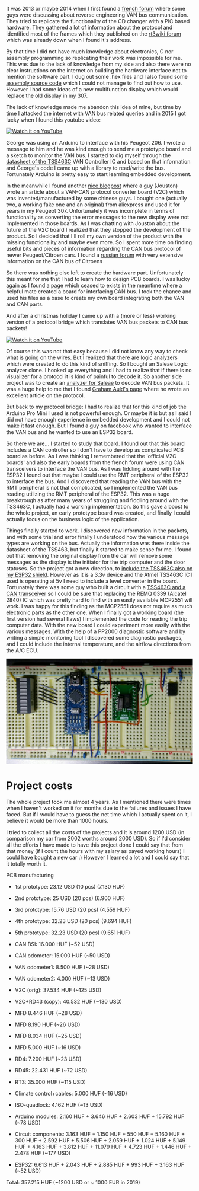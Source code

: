 It was 2013 or maybe 2014 when I first found a [french forum](http://www.forum-auto.com/les-clubs/peugeot-206-207/sujet174953.htm) where some guys were discussing about reverse engineering VAN bus communication. They tried to replicate the functionality of the CD changer with a PIC based hardware. They gathered a lot of information about the protocol and identified most of the frames which they published on the [rt3wiki forum](http://rt3wiki.free.fr) which was already down when I found it's address.

By that time I did not have much knowledge about electronics, C nor assembly programming so replicating their work was impossible for me. This was due to the lack of knowledge from my side and also there were no clear instructions on the internet on building the hardware interface not to mention the software part. I dug out some .hex files and I also found some [assembly source code](https://github.com/dwery/van-bus) which I could not manage to find out how to use. However I had some ideas of a new multifunction display which would replace the old display in my 307.

The lack of knowledge made me abandon this idea of mine, but time by time I attacked the internet with VAN bus related queries and in 2015 I got lucky when I found this youtube video:

[![Watch it on YouTube](https://img.youtube.com/vi/RQmXv-3tn54/0.jpg)](https://www.youtube.com/watch?v=RQmXv-3tn54 "Watch it on YouTube")

George was using an Arduino to interface with his Peugeot 206. I wrote a message to him and he was kind enough to send me a prototype board and a sketch to monitor the VAN bus. I started to dig myself through the [datasheet of the TSS463C](http://ww1.microchip.com/downloads/en/DeviceDoc/doc7601.pdf) VAN Controller IC and based on that information and George's code I came up with a library to read/write the bus. Fortunately Arduino is pretty easy to start learning embedded development.

In the meanwhile I found another [nice blogpost](http://jouston.blogspot.com/2015/02/rd45-upgrade-from-rd3.html) where a guy (Jouston) wrote an article about a VAN-CAN protocol converter board (V2C) which was invented/manufactured by some chinese guys. I bought one (actually two, a working fake one and an original) from aliexpress and used it for years in my Peugeot 307. Unfortunately it was incomplete in terms of functionality as converting the error messages to the new display were not implemented in those boards. As I was chatting with Jouston about the future of the V2C board I realized that they stopped the development of the product. So I decided that I'll roll my own version of the product with the missing functionality and maybe even more. So I spent more time on finding useful bits and pieces of information regarding the CAN bus protocol of newer Peugeot/Citroen cars. I found a [russian forum](http://www.c4-sedan.ru/forum/viewtopic.php?f=10&t=2545) with very extensive information on the CAN bus of Citroens

So there was nothing else left to create the hardware part. Unfortunately this meant for me that I had to learn how to design PCB boards. I was lucky again as I found a [page](http://web.archive.org/web/20180225084958/http://www.openhardwarehub.com/projects/40-Arduino-CAN-BUS-OBD-Gas-Gauge#!prettyPhoto) which ceased to exists in the meantime where a helpful mate created a board for interfacing CAN bus. I took the chance and used his files as a base to create my own board integrating both the VAN and CAN parts.

And after a christmas holiday I came up with a (more or less) working version of a protocol bridge which translates VAN bus packets to CAN bus packets!

[![Watch it on YouTube](https://img.youtube.com/vi/K7etLeEJ078/0.jpg)](https://www.youtube.com/watch?v=K7etLeEJ078 "Watch it on YouTube")

Of course this was not that easy because I did not know any way to check what is going on the wires. But I realized that there are logic analyzers which were created to do this kind of sniffing. So I bought an Saleae Logic analyzer clone. I hooked up everything and I had to realize that if there is no visualizer for a protocol it is kind of painful to decode it. So another side project was to create an [analyzer for Saleae](https://github.com/morcibacsi/VanAnalyzer) to decode VAN bus packets. It was a huge help to me that I found [Graham Auld's page](http://graham.auld.me.uk/projects/vanbus/lineprotocol.html) where he wrote an excellent article on the protocol.

But back to my protocol bridge: I had to realize that for this kind of job the Arduino Pro Mini I used is not powerful enough. Or maybe it is but as I said I did not have enough experience in embedded development and I could not make it fast enough. But I found a guy on facebook who wanted to interface the VAN bus and he wanted to use an ESP32 board.

So there we are... I started to study that board. I found out that this board includes a CAN controller so I don't have to develop as complicated PCB board as before. As I was thinking I remembered that the 'official V2C boards' and also the early boards from the french forum were using CAN transceivers to interface the VAN bus. As I was fiddling around with the ESP32 I found out that maybe I could use the RMT peripheral of the ESP32 to interface the bus. And I discovered that reading the VAN bus with the RMT peripheral is not that complicated, so I implemented the VAN bus reading utilizing the RMT peripheral of the ESP32. This was a huge breaktrough as after many years of struggling and fiddling around with the TSS463C, I actually had a working implementation. So this gave a boost to the whole project, an early prototype board was created, and finally I could actually focus on the business logic of the application.

Things finally started to work. I discovered new information in the packets, and with some trial and error finally I understood how the various message types are working on the bus. Actually the information was there inside the datasheet of the TSS463, but finally it started to make sense for me. I found out that removing the original display from the car will remove some messages as the display is the initiator for the trip computer and the door statuses. So the project got a new direction, to [include the TSS463C also on my ESP32 shield](https://github.com/morcibacsi/PSAVanCanBridgeHW/tree/v1.4). However as it is a 3.3v device and the Atmel TSS463C IC I used is operating at 5v I need to include a level converter in the board. Fortunately there was some guy who built a circuit with a [TSS463C and a CAN transceiver](https://www.peugeotboard.de/threads/56330-508-mods-by-profor?p=409494&viewfull=1#post409494) so I could be sure that replacing the REMQ 0339 (Alcatel 2840) IC which was pretty hard to find with an easily available MCP2551 will work. I was happy for this finding as the MCP2551 does not require as much electronic parts as the other one. When I finally got a working board (the first version had several flaws) I implemented the code for reading the trip computer data. With the new board I could experiment more easily with the various messages. With the help of a PP2000 diagnostic software and by writing a simple monitoring tool I discovered some diagnostic packages, and I could include the internal temperature, and the airflow directions from the A/C ECU.

![tss463_with_mcp2551](https://github.com/morcibacsi/PSAVanCanBridge/raw/master/images/wiki/tss463_with_mcp2551.jpg)


# Project costs

The whole project took me almost 4 years. As I mentioned there were times when I haven't worked on it for months due to the failures and issues I have faced. But if I would have to guess the net time which I actually spent on it, I believe it would be more than 1000 hours.

I tried to collect all the costs of the projects and it is around 1200 USD (in comparison my car from 2002 worths around 2000 USD). So if I'd consider all the efforts I have made to have this project done I could say that from that money (if I count the hours with my salary as payed working hours) I could have bought a new car :) However I learned a lot and I could say that it totally worth it.


PCB manufacturing
  * 1st prototype: 23.12 USD (10 pcs) (7.130 HUF)
  * 2nd prototype: 25 USD (20 pcs) (6.900 HUF)
  * 3rd prototype: 15.76 USD (20 pcs) (4.559 HUF)
  * 4th prototype: 32.23 USD (20 pcs) (9.694 HUF)
  * 5th prototype: 32.23 USD (20 pcs) (9.651 HUF)

  * CAN BSI: 16.000 HUF (~52 USD)
  * CAN odometer: 15.000 HUF (~50 USD)
  * VAN odometer1: 8.500 HUF (~28 USD)
  * VAN odometer2: 4.000 HUF (~13 USD)
  * V2C (orig): 37.534 HUF (~125 USD)
  * V2C+RD43 (copy): 40.532 HUF (~130 USD)
  * MFD 8.446 HUF (~28 USD)
  * MFD 8.190 HUF (~26 USD)
  * MFD 8.034 HUF (~25 USD)
  * MFD 5.000 HUF (~16 USD)
  * RD4: 7.200 HUF (~23 USD)
  * RD45: 22.431 HUF (~72 USD)
  * RT3: 35.000 HUF (~115 USD)
  * Climate control+cables: 5.000 HUF (~16 USD)
  * ISO-quadlock: 4.162 HUF (~13 USD)
  * Arduino modules: 2.160 HUF + 3.646 HUF + 2.603 HUF + 15.792 HUF (~78 USD)
  * Circuit components: 3.163 HUF + 1.150 HUF + 550 HUF + 5.160 HUF + 300 HUF + 2.592 HUF + 5.506 HUF + 2.059 HUF + 1.024 HUF + 5.149 HUF + 4.163 HUF + 3.812 HUF + 11.079 HUF + 4.723 HUF + 1.446 HUF + 2.478 HUF (~177 USD)
  * ESP32: 6.613 HUF + 2.043 HUF + 2.885 HUF + 993 HUF + 3.163 HUF (~52 USD)

Total: 357.215 HUF (~1200 USD or ~ 1000 EUR in 2019)
